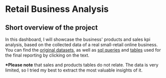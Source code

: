 # Retail Business Analysis
## Short overview of the project
In this dashboard, I will showcase the business' products and sales kpi analysis, based on the collected data of a real small-retail online business. You can find the [original datasets](uploaded/orig.datasets), as well as [sql queries](uploaded/sql.queries) and [tables](uploaded/finalised.tables) used for the final reporting by clicking on the text.

<b>*Please note</b> that sales and products tables do not relate. The data is very limited, so I tried my best to extract the most valuable insights of it. 
